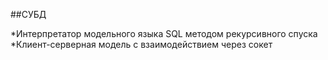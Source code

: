 ##СУБД

*Интерпретатор модельного языка SQL методом рекурсивного спуска
*Клиент-серверная модель с взаимодействием через сокет